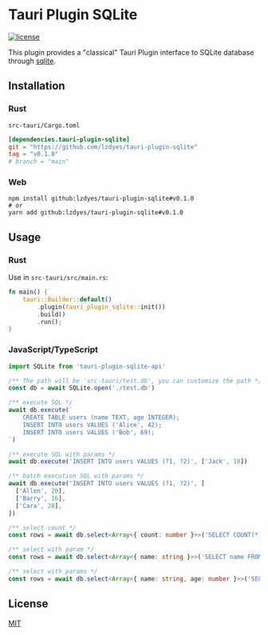# Tauri Plugin SQLite

[![license](https://img.shields.io/badge/license-MIT-blue.svg)](LICENSE)

This plugin provides a "classical" Tauri Plugin interface to SQLite database through [sqlite](https://github.com/stainless-steel/sqlite).

## Installation

### Rust

`src-tauri/Cargo.toml`

```toml
[dependencies.tauri-plugin-sqlite]
git = "https://github.com/lzdyes/tauri-plugin-sqlite"
tag = "v0.1.0"
# branch = "main"
```

### Web

```
npm install github:lzdyes/tauri-plugin-sqlite#v0.1.0
# or
yarn add github:lzdyes/tauri-plugin-sqlite#v0.1.0
```

## Usage

### Rust

Use in `src-tauri/src/main.rs`:

```rust
fn main() {
    tauri::Builder::default()
        .plugin(tauri_plugin_sqlite::init())
        .build()
        .run();
}
```

### JavaScript/TypeScript

```ts
import SQLite from 'tauri-plugin-sqlite-api'

/** The path will be 'src-tauri/test.db', you can customize the path */
const db = await SQLite.open('./test.db')

/** execute SQL */
await db.execute(`
    CREATE TABLE users (name TEXT, age INTEGER);
    INSERT INTO users VALUES ('Alice', 42);
    INSERT INTO users VALUES ('Bob', 69);
`)

/** execute SQL with params */
await db.execute('INSERT INTO users VALUES (?1, ?2)', ['Jack', 18])

/** batch execution SQL with params */
await db.execute('INSERT INTO users VALUES (?1, ?2)', [
  ['Allen', 20],
  ['Barry', 16],
  ['Cara', 28],
])

/** select count */
const rows = await db.select<Array<{ count: number }>>('SELECT COUNT(*) as count FROM users')

/** select with param */
const rows = await db.select<Array<{ name: string }>>('SELECT name FROM users WHERE age > ?', [20])

/** select with params */
const rows = await db.select<Array<{ name: string, age: number }>>('SELECT * FROM users LIMIT ?1 OFFSET ?2', [10, 0])
```

## License

[MIT](LICENSE)
